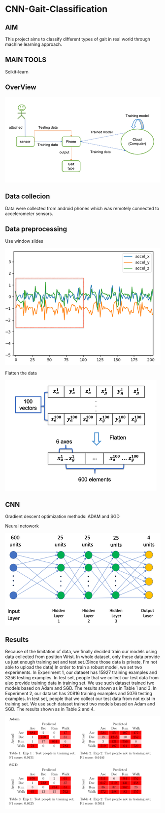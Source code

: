 # CNN-Gait-Classification

## AIM
This project aims to classify different types of gait in real world through machine learning approach.

## MAIN TOOLS
Scikit-learn

## OverView
![system](img/system.png)

## Data collecion
Data were collected from android phones which was remotely connected to accelerometer sensors.

## Data preprocessing
Use window slides

![window](img/walk.png)

Flatten the data

![flatten](img/transformation.png)

## CNN
Gradient descent optimization methods: ADAM and SGD

Neural netowork

![nn](img/nn.png)


## Results
Because of the limitation of data, we finally decided train our models using data collected from position Wrist. In whole dataset, only these data provide us just enough training set and test set.(Since those data is private, I'm not able to upload the data)
In order to train a robust model, we set two experiments. In Experiment 1, our dataset has 15927 training examples and 3256 testing examples. In test set, people that we collect our test data from also provide training data in training set. We use such dataset trained two models based on Adam and SGD. The results shown as in Table 1 and 3. In Experiment 2, our dataset has 20816 training examples and 5076 testing examples. In test set, people that we collect our test data from not exist in training set. We use such dataset trained two models based on Adam and SGD. The results shown as in Table 2 and 4.

![results](img/results.png)
